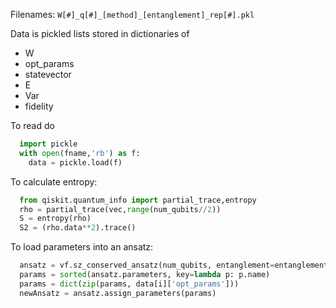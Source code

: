 Filenames: `W[#]_q[#]_[method]_[entanglement]_rep[#].pkl`

Data is pickled lists stored in dictionaries of

- W
- opt_params
- statevector
- E
- Var
- fidelity


To read do
```python
  import pickle
  with open(fname,'rb') as f:
    data = pickle.load(f)
```

To calculate entropy:
```python
  from qiskit.quantum_info import partial_trace,entropy
  rho = partial_trace(vec,range(num_qubits//2))
  S = entropy(rho)
  S2 = (rho.data**2).trace()
```
To load parameters into an ansatz:
```python
  ansatz = vf.sz_conserved_ansatz(num_qubits, entanglement=entanglement, reps=reps)
  params = sorted(ansatz.parameters, key=lambda p: p.name) 
  params = dict(zip(params, data[i]['opt_params']))
  newAnsatz = ansatz.assign_parameters(params)
```
